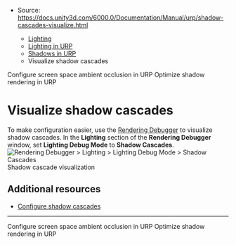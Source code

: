 * Source: https://docs.unity3d.com/6000.0/Documentation/Manual/urp/shadow-cascades-visualize.html

  * [Lighting](https://docs.unity3d.com/6000.0/Documentation/Manual/LightingOverview.html)
  * [Lighting in URP](https://docs.unity3d.com/6000.0/Documentation/Manual/urp/lighting-landing.html)
  * [Shadows in URP](https://docs.unity3d.com/6000.0/Documentation/Manual/urp/Shadows-in-URP.html)
  * Visualize shadow cascades


[](https://docs.unity3d.com/6000.0/Documentation/Manual/urp/ssao-renderer-feature-reference.html)
Configure screen space ambient occlusion in URP
[](https://docs.unity3d.com/6000.0/Documentation/Manual/shadows-optimization.html)
Optimize shadow rendering in URP
# Visualize shadow cascades
To make configuration easier, use the [Rendering Debugger](https://docs.unity3d.com/6000.0/Documentation/Manual/urp/features/rendering-debugger.html) to visualize shadow cascades. In the **Lighting** section of the **Rendering Debugger** window, set **Lighting Debug Mode** to **Shadow Cascades**.
![Rendering Debugger > Lighting > Lighting Debug Mode > Shadow Cascades](https://docs.unity3d.com/6000.0/Documentation/uploads/urp/shadows/rendering-debugger-shadow-cascades.png)  
Shadow cascade visualization
## Additional resources
  * [Configure shadow cascades](https://docs.unity3d.com/6000.0/Documentation/Manual/shadow-cascades-use.html)


* * *
[](https://docs.unity3d.com/6000.0/Documentation/Manual/urp/ssao-renderer-feature-reference.html)
Configure screen space ambient occlusion in URP
[](https://docs.unity3d.com/6000.0/Documentation/Manual/shadows-optimization.html)
Optimize shadow rendering in URP
